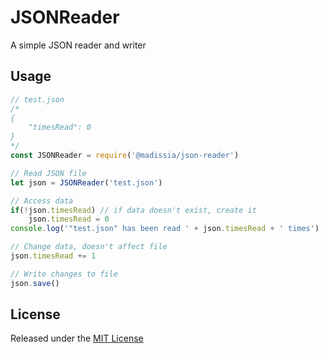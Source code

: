 # JSONReader
A simple JSON reader and writer

## Usage
```javascript
// test.json
/*
{
	"timesRead": 0
}
*/
const JSONReader = require('@madissia/json-reader')

// Read JSON file
let json = JSONReader('test.json')

// Access data
if(!json.timesRead) // if data doesn't exist, create it
	json.timesRead = 0
console.log('"test.json" has been read ' + json.timesRead + ' times')

// Change data, doesn't affect file
json.timesRead += 1

// Write changes to file
json.save()
```

## License
Released under the [MIT License](./LICENSE)
